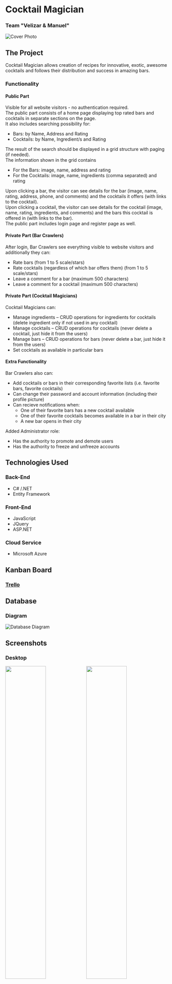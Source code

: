 # Cocktail Magician

### Team "Velizar & Manuel"

![Cover Photo](https://i.imgur.com/LumOPGN.jpg)

## The Project
Cocktail Magician allows creation of recipes for innovative, exotic, awesome cocktails and follows their distribution and success in amazing bars.

### Functionality

#### Public Part
Visible for all website visitors - no authentication required.\
The public part consists of a home page displaying top rated bars and cocktails in separate sections on the page.\
It also includes searching possibility for: 
-	Bars: by Name, Address and Rating
-	Cocktails: by Name, Ingredient/s and Rating

The result of the search should be displayed in a grid structure with paging (if needed).\
The information shown in the grid contains 
-	For the Bars: image, name, address and rating 
-	For the Cocktails: image, name, ingredients (comma separated) and rating

Upon clicking a bar, the visitor can see details for the bar (image, name, rating, address, phone, and comments) and the cocktails it offers (with links to the cocktail).\
Upon clicking a cocktail, the visitor can see details for the cocktail (image, name, rating, ingredients, and comments) and the bars this cocktail is offered in (with links to the bar).\
The public part includes login page and register page as well.


#### Private Part (Bar Crawlers)
After login, Bar Crawlers see everything visible to website visitors and additionally they can:
-	Rate bars (from 1 to 5 scale/stars)
-	Rate cocktails (regardless of which bar offers them) (from 1 to 5 scale/stars)
-	Leave a comment for a bar (maximum 500 characters)
-	Leave a comment for a cocktail (maximum 500 characters)

#### Private Part (Cocktail Magicians)
Cocktail Magicians can:
-	Manage ingredients – CRUD operations for ingredients for cocktails (delete ingredient only if not used in any cocktail)
-	Manage cocktails – CRUD operations for cocktails (never delete a cocktail, just hide it from the users)
-	Manage bars – CRUD operations for bars (never delete a bar, just hide it from the users)
-	Set cocktails as available in particular bars 

#### Extra Functionality
Bar Crawlers also can:
-	Add cocktails or bars in their corresponding favorite lists (i.e. favorite bars, favorite cocktails)
-	Can change their password and account information (including their profile picture)
- Can recieve notifications when:
  - One of their favorite bars has a new cocktail available
  - One of their favorite cocktails becomes available in a bar in their city
  - A new bar opens in their city

Added Administrator role:
- Has the authority to promote and demote users
- Has the authority to freeze and unfreeze accounts

## Technologies Used
### Back-End
- C# /.NET
- Entity Framework

### Front-End
- JavaScript
- JQuery
- ASP.NET

### Cloud Service
- Microsoft Azure

## Kanban Board
### [Trello](https://trello.com/b/rp8uad81/cocktail-magician)

## Database

### Diagram
![Database Diagram](https://i.imgur.com/Vz6GIzO.png)

## Screenshots

### Desktop
<img src="https://i.imgur.com/MJeItbc.png" width="50%"/><img src="https://i.imgur.com/IwBSgHG.png" width="50%"/>

### Mobile
<img src="https://i.imgur.com/FkfGlsn.png" width="33%"/><img src="https://i.imgur.com/li2Ft1O.png" width="33%"/><img src="https://i.imgur.com/qNBJVVc.png" width="33%"/>
